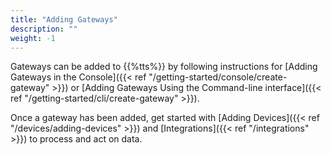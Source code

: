 ```yaml
---
title: "Adding Gateways"
description: ""
weight: -1
---
```


Gateways can be added to {{%tts%}} by following instructions for [Adding Gateways in the Console]({{< ref "/getting-started/console/create-gateway" >}}) or [Adding Gateways Using the Command-line interface]({{< ref "/getting-started/cli/create-gateway" >}}).

<!--more-->

Once a gateway has been added, get started with [Adding Devices]({{< ref "/devices/adding-devices" >}}) and [Integrations]({{< ref "/integrations" >}}) to process and act on data.